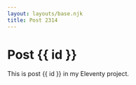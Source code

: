 ```yaml
---
layout: layouts/base.njk
title: Post 2314
---
```


# Post {{ id }}

This is post {{ id }} in my Eleventy project.
